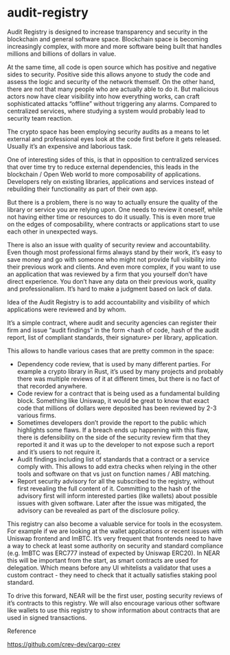 # audit-registry

Audit Registry is designed to increase transparency and security in the blockchain and general software space.
Blockchain space is becoming increasingly complex, with more and more software being built that handles millions and billions of dollars in value.

At the same time, all code is open source which has positive and negative sides to security.
Positive side this allows anyone to study the code and assess the logic and security of the network themself. On the other hand, there are not that many people who are actually able to do it. But malicious actors now have clear visibility into how everything works, can craft sophisticated attacks “offline” without triggering any alarms. Compared to centralized services, where studying a system would probably lead to security team reaction.

The crypto space has been employing security audits as a means to let external and professional eyes look at the code first before it gets released. Usually it’s an expensive and laborious task. 

One of interesting sides of this, is that in opposition to centralized services that over time try to reduce external dependencies, this leads in the blockchain / Open Web world to more composability of applications. Developers rely on existing libraries, applications and services instead of rebuilding their functionality as part of their own app.

But there is a problem, there is no way to actually ensure the quality of the library or service you are relying upon. One needs to review it oneself, while not having either time or resources to do  it usually. This is even more true on the edges of composability, where contracts or applications start to use each other in unexpected ways.

There is also an issue with quality of security review and accountability. Even though most professional firms always stand by their work, it’s easy to save money and go with someone who might not provide full visibility into their previous work and clients. And even more complex, if you want to use an application that was reviewed by a firm that you yourself don’t have direct experience. You don’t have any data on their previous work, quality and professionalism. It’s hard to make a judgment based on lack of data.

Idea of the Audit Registry is to add accountability and visibility of which applications were reviewed and by whom.

It’s a simple contract, where audit and security agencies can register their firm and issue “audit findings” in the form <hash of code, hash of the audit report, list of compliant standards, their signature> per library, application.

This allows to handle various cases that are pretty common in the space:
  - Dependency code review, that is used by many different parties.  For example a crypto library in Rust, it’s used by many projects and probably there was multiple reviews of it at different times, but there is no fact of that recorded anywhere.
  - Code review for a contract that is being used as a fundamental building block. Something like Uniswap, it would be great to know that exact code that millions of dollars were deposited has been reviewed by 2-3 various firms.
  - Sometimes developers don’t provide the report to the public which highlights some flaws. If a breach ends up happening with this flaw, there is defensibility on the side of the security review firm that they reported it and it was up to the developer to not expose such a report and it’s users to not require it.
  - Audit findings including list of standards that a contract or a service comply with. This allows to add extra checks when relying in the other tools and software on that vs just on function names / ABI matching.
  - Report security advisory for all the subscribed to the registry, without first revealing the full content of it. Committing to the hash of the advisory first will inform interested parties (like wallets) about possible issues with given software. Later after the issue was mitigated, the advisory can be revealed as part of the disclosure policy.

This registry can also become a valuable service for tools in the ecosystem. For example if we are looking at the wallet applications or recent issues with Uniswap frontend and ImBTC. It’s very frequent that frontends need to have a way to check at least some authority on security and standard compliance (e.g. ImBTC was ERC777 instead of expected by Uniswap ERC20). In NEAR this will be important from the start, as smart contracts are used for delegation. Which means before any UI whitelists a validator that uses a custom contract - they need to check that it actually satisfies staking pool standard.

To drive this forward, NEAR will be the first user, posting security reviews of it’s contracts to this registry. We will also encourage various other software like wallets to use this registry to show information about contracts that are used in signed transactions.

Reference

https://github.com/crev-dev/cargo-crev
